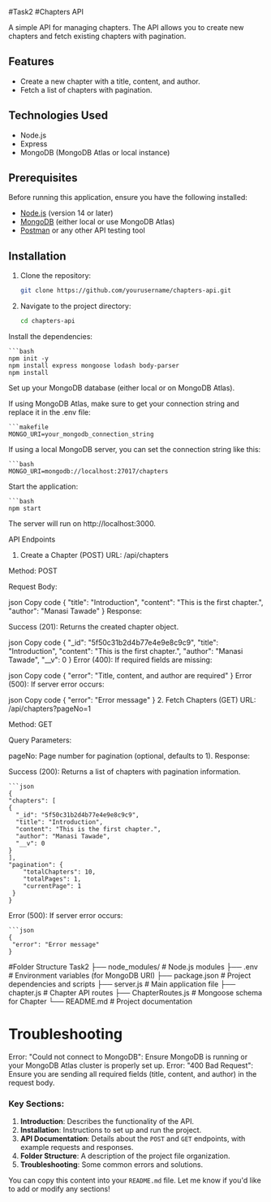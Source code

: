 #Task2 
#Chapters API

A simple API for managing chapters. The API allows you to create new chapters and fetch existing chapters with pagination.

## Features

- Create a new chapter with a title, content, and author.
- Fetch a list of chapters with pagination.

## Technologies Used

- Node.js
- Express
- MongoDB (MongoDB Atlas or local instance)

## Prerequisites

Before running this application, ensure you have the following installed:

- [Node.js](https://nodejs.org/) (version 14 or later)
- [MongoDB](https://www.mongodb.com/) (either local or use MongoDB Atlas)
- [Postman](https://www.postman.com/) or any other API testing tool

## Installation

1. Clone the repository:

   ```bash
   git clone https://github.com/yourusername/chapters-api.git

2. Navigate to the project directory:
    ```bash
    cd chapters-api


Install the dependencies:

    ```bash
    npm init -y
    npm install express mongoose lodash body-parser
    npm install
Set up your MongoDB database (either local or on MongoDB Atlas).

If using MongoDB Atlas, make sure to get your connection string and replace it in the .env file:

    ```makefile
    MONGO_URI=your_mongodb_connection_string

If using a local MongoDB server, you can set the connection string like this:

    ```bash
    MONGO_URI=mongodb://localhost:27017/chapters
Start the application:
    
    ```bash
    npm start
The server will run on http://localhost:3000.

API Endpoints
1. Create a Chapter (POST)
URL: /api/chapters

Method: POST

Request Body:

json
Copy code
{
  "title": "Introduction",
  "content": "This is the first chapter.",
  "author": "Manasi Tawade"
}
Response:

Success (201): Returns the created chapter object.

json
Copy code
{
  "_id": "5f50c31b2d4b77e4e9e8c9c9",
  "title": "Introduction",
  "content": "This is the first chapter.",
  "author": "Manasi Tawade",
  "__v": 0
}
Error (400): If required fields are missing:

json
Copy code
{
  "error": "Title, content, and author are required"
}
Error (500): If server error occurs:

json
Copy code
{
  "error": "Error message"
}
2. Fetch Chapters (GET)
URL: /api/chapters?pageNo=1

Method: GET

Query Parameters:

pageNo: Page number for pagination (optional, defaults to 1).
Response:

Success (200): Returns a list of chapters with pagination information.

    ```json
    {
    "chapters": [
    {
      "_id": "5f50c31b2d4b77e4e9e8c9c9",
      "title": "Introduction",
      "content": "This is the first chapter.",
      "author": "Manasi Tawade",
      "__v": 0
    }
    ],
    "pagination": {
        "totalChapters": 10,
        "totalPages": 1,
        "currentPage": 1
     }
    }
Error (500): If server error occurs:

    ```json
    {
     "error": "Error message"
    }
#Folder Structure
Task2
├── node_modules/          # Node.js modules
├── .env                   # Environment variables (for MongoDB URI)
├── package.json           # Project dependencies and scripts
├── server.js              # Main application file
├── chapter.js         # Chapter API routes
├── ChapterRoutes.js         # Mongoose schema for Chapter
└── README.md              # Project documentation
# Troubleshooting
Error: "Could not connect to MongoDB": Ensure MongoDB is running or your MongoDB Atlas cluster is properly set up.
Error: "400 Bad Request": Ensure you are sending all required fields (title, content, and author) in the request body.


### Key Sections:

1. **Introduction**: Describes the functionality of the API.
2. **Installation**: Instructions to set up and run the project.
3. **API Documentation**: Details about the `POST` and `GET` endpoints, with example requests and responses.
4. **Folder Structure**: A description of the project file organization.
5. **Troubleshooting**: Some common errors and solutions.

You can copy this content into your `README.md` file. Let me know if you'd like to add or modify any sections!
